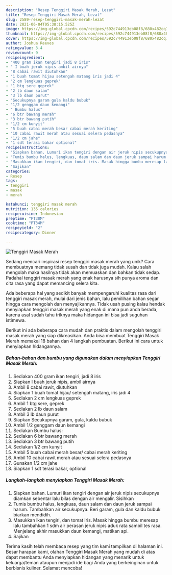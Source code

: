 ```yaml
---
description: "Resep Tenggiri Masak Merah, Lezat"
title: "Resep Tenggiri Masak Merah, Lezat"
slug: 2589-resep-tenggiri-masak-merah-lezat
date: 2021-06-04T05:38:15.525Z
image: https://img-global.cpcdn.com/recipes/592c744913eb08f8/680x482cq70/tenggiri-masak-merah-foto-resep-utama.jpg
thumbnail: https://img-global.cpcdn.com/recipes/592c744913eb08f8/680x482cq70/tenggiri-masak-merah-foto-resep-utama.jpg
cover: https://img-global.cpcdn.com/recipes/592c744913eb08f8/680x482cq70/tenggiri-masak-merah-foto-resep-utama.jpg
author: Joshua Reeves
ratingvalue: 3.4
reviewcount: 9
recipeingredient:
- "400 gram ikan tengiri jadi 8 iris"
- " I buah jeruk nipis ambil airnya"
- "8 cabai rawit diutuhkan"
- "1 buah tomat hijau setengah matang iris jadi 4"
- "2 cm lengkuas geprek"
- "1 btg sere geprek"
- "2 lb daun salam"
- "3 lb daun purut"
- "Secukupnya garam gula kaldu bubuk"
- "1/2 genggam daun kemangi"
- " Bumbu halus"
- "6 btr bawang merah"
- "3 btr bawang putih"
- "1/2 cm kunyit"
- "5 buah cabai merah besar cabai merah keriting"
- "10 cabai rawit merah atau sesuai selera pedasnya"
- "1/2 cm jahe"
- "1 sdt terasi bakar optional"
recipeinstructions:
- "Siapkan bahan. Lumuri ikan tengiri dengan air jeruk nipis secukupnya diamkan sebentar lalu bilas dengan air mengalir. Sisihkan"
- "Tumis bumbu halus, lengkuas, daun salam dan daun jeruk sampai harum. Tambahkan air secukupnya. Beri garam, gula dan kaldu bubuk biarkan mendidih."
- "Masukkan ikan tengiri, dan tomat iris. Masak hingga bumbu meresap lalu tambahkan 1 sdm air perasan jeruk nipis aduk rata sambil tes rasa. Menjelang akhir masukkan daun kemangi, matikan api."
- "Sajikan"
categories:
- Resep
tags:
- tenggiri
- masak
- merah

katakunci: tenggiri masak merah 
nutrition: 135 calories
recipecuisine: Indonesian
preptime: "PT30M"
cooktime: "PT34M"
recipeyield: "2"
recipecategory: Dinner

---
```



![Tenggiri Masak Merah](https://img-global.cpcdn.com/recipes/592c744913eb08f8/680x482cq70/tenggiri-masak-merah-foto-resep-utama.jpg)

Sedang mencari inspirasi resep tenggiri masak merah yang unik? Cara membuatnya memang tidak susah dan tidak juga mudah. Kalau salah mengolah maka hasilnya tidak akan memuaskan dan bahkan tidak sedap. Padahal tenggiri masak merah yang enak harusnya sih punya aroma dan cita rasa yang dapat memancing selera kita.



Ada beberapa hal yang sedikit banyak mempengaruhi kualitas rasa dari tenggiri masak merah, mulai dari jenis bahan, lalu pemilihan bahan segar hingga cara mengolah dan menyajikannya. Tidak usah pusing kalau hendak menyiapkan tenggiri masak merah yang enak di mana pun anda berada, karena asal sudah tahu triknya maka hidangan ini bisa jadi suguhan istimewa.


Berikut ini ada beberapa cara mudah dan praktis dalam mengolah tenggiri masak merah yang siap dikreasikan. Anda bisa membuat Tenggiri Masak Merah memakai 18 bahan dan 4 langkah pembuatan. Berikut ini cara untuk menyiapkan hidangannya.

<!--inarticleads1-->

##### Bahan-bahan dan bumbu yang digunakan dalam menyiapkan Tenggiri Masak Merah:

1. Sediakan 400 gram ikan tengiri, jadi 8 iris
1. Siapkan  I buah jeruk nipis, ambil airnya
1. Ambil 8 cabai rawit, diutuhkan
1. Siapkan 1 buah tomat hijau/ setengah matang, iris jadi 4
1. Sediakan 2 cm lengkuas geprek
1. Ambil 1 btg sere, geprek
1. Sediakan 2 lb daun salam
1. Ambil 3 lb daun purut
1. Siapkan Secukupnya garam, gula, kaldu bubuk
1. Ambil 1/2 genggam daun kemangi
1. Sediakan  Bumbu halus:
1. Sediakan 6 btr bawang merah
1. Sediakan 3 btr bawang putih
1. Sediakan 1/2 cm kunyit
1. Ambil 5 buah cabai merah besar/ cabai merah keriting
1. Ambil 10 cabai rawit merah atau sesuai selera pedasnya
1. Gunakan 1/2 cm jahe
1. Siapkan 1 sdt terasi bakar, optional




<!--inarticleads2-->

##### Langkah-langkah menyiapkan Tenggiri Masak Merah:

1. Siapkan bahan. Lumuri ikan tengiri dengan air jeruk nipis secukupnya diamkan sebentar lalu bilas dengan air mengalir. Sisihkan
1. Tumis bumbu halus, lengkuas, daun salam dan daun jeruk sampai harum. Tambahkan air secukupnya. Beri garam, gula dan kaldu bubuk biarkan mendidih.
1. Masukkan ikan tengiri, dan tomat iris. Masak hingga bumbu meresap lalu tambahkan 1 sdm air perasan jeruk nipis aduk rata sambil tes rasa. Menjelang akhir masukkan daun kemangi, matikan api.
1. Sajikan




Terima kasih telah membaca resep yang tim kami tampilkan di halaman ini. Besar harapan kami, olahan Tenggiri Masak Merah yang mudah di atas dapat membantu Anda menyiapkan hidangan yang menarik untuk keluarga/teman ataupun menjadi ide bagi Anda yang berkeinginan untuk berbisnis kuliner. Selamat mencoba!
